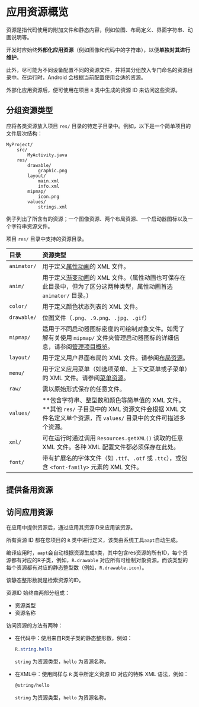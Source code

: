 # 应用资源概览

资源是指代码使用的附加文件和静态内容，例如位图、布局定义、界面字符串、动画说明等。

开发时应始终**外部化应用资源**（例如图像和代码中的字符串），以便**单独对其进行维护**。

此外，尽可能为不同设备配置不同的资源文件，并将其分组放入专门命名的资源目录中。在运行时，Android 会根据当前配置使用合适的资源。

外部化应用资源后，便可使用在项目 `R` 类中生成的资源 ID 来访问这些资源。

## 分组资源类型

应将各类资源放入项目 `res/` 目录的特定子目录中。例如，以下是一个简单项目的文件层次结构：

```
MyProject/
    src/
        MyActivity.java
    res/
        drawable/
            graphic.png
        layout/
            main.xml
            info.xml
        mipmap/
            icon.png
        values/
            strings.xml
```

例子列出了所含有的资源；一个图像资源、两个布局资源、一个启动器图标以及一个字符串资源文件。

项目 `res/` 目录中支持的资源目录。

| 目录        | 资源类型                                                     |
| :---------- | :----------------------------------------------------------- |
| `animator/` | 用于定义[属性动画](https://developer.android.com/guide/topics/graphics/prop-animation)的 XML 文件。 |
| `anim/`     | 用于定义[渐变动画](https://developer.android.com/guide/topics/graphics/view-animation#tween-animation)的 XML 文件。（属性动画也可保存在此目录中，但为了区分这两种类型，属性动画首选 `animator/` 目录。） |
| `color/`    | 用于定义颜色状态列表的 XML 文件。                            |
| `drawable/` | 位图文件（`.png`、`.9.png`、`.jpg`、`.gif`）                 |
| `mipmap/`   | 适用于不同启动器图标密度的可绘制对象文件。如需了解有关使用 `mipmap/` 文件夹管理启动器图标的详细信息，请参阅[管理项目概览](https://developer.android.com/tools/projects#mipmap)。 |
| `layout/`   | 用于定义用户界面布局的 XML 文件。请参阅[布局资源](https://developer.android.com/guide/topics/resources/layout-resource)。 |
| `menu/`     | 用于定义应用菜单（如选项菜单、上下文菜单或子菜单）的 XML 文件。请参阅[菜单资源](https://developer.android.com/guide/topics/resources/menu-resource)。 |
| `raw/`      | 需以原始形式保存的任意文件。                                 |
| `values/`   | **包含字符串、整型数和颜色等简单值的 XML 文件。**其他 `res/` 子目录中的 XML 资源文件会根据 XML 文件名定义单个资源，而 `values/` 目录中的文件可描述多个资源。 |
| `xml/`      | 可在运行时通过调用 `Resources.getXML()` 读取的任意 XML 文件。各种 XML 配置文件都必须保存在此处。 |
| `font/`     | 带有扩展名的字体文件（如 `.ttf`、`.otf` 或 `.ttc`），或包含 `<font-family>` 元素的 XML 文件。 |

## 提供备用资源



## 访问应用资源

在应用中提供资源后，通过应用其资源ID来应用该资源。

所有资源 ID 都在您项目的 `R` 类中进行定义，该类由系统工具`aapt`自动生成。

编译应用时，`aapt`会自动根据资源生成`R`类，其中包含res资源的所有ID，每个资源都有对应的R子类，例如，`R.drawable` 对应所有可绘制对象资源。而该类型的每个资源都有对应的静态整型数（例如，`R.drawable.icon`）。

该静态整形数就是检索资源的ID。

资源ID 始终由两部分组成：

- 资源类型
- 资源名称

访问资源的方法有两种：

- 在代码中：使用来自R类子类的静态整形数，例如：

  ```Java
  R.string.hello
  ```

  `string` 为资源类型，`hello` 为资源名称。

- 在XML中：使用同样与 `R` 类中所定义资源 ID 对应的特殊 XML 语法，例如：

  ```xml
  @string/hello
  ```

  `string` 为资源类型，`hello` 为资源名称。

